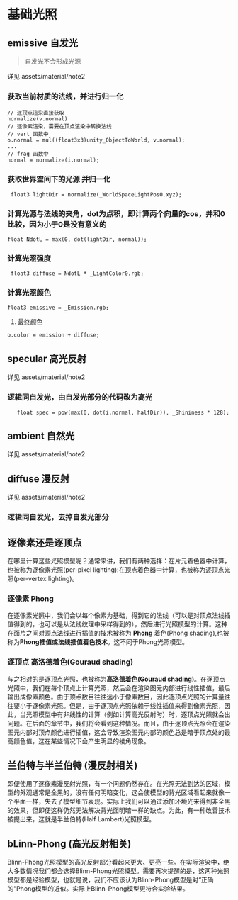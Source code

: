 # 基础光照

## emissive 自发光

> 自发光不会形成光源

详见 assets/material/note2

### 获取当前材质的法线，并进行归一化

```shader
// 逐顶点渲染直接获取
normalize(v.normal)
// 逐像素渲染，需要在顶点渲染中转换法线
// vert 函数中
o.normal = mul((float3x3)unity_ObjectToWorld, v.normal);
...
// frag 函数中
normal = normalize(i.normal);
```

### 获取世界空间下的光源 并归一化

```shader
 float3 lightDir = normalize(_WorldSpaceLightPos0.xyz);
```

### 计算光源与法线的夹角，dot为点积，即计算两个向量的cos，并和0比较，因为小于0是没有意义的

```shader
float NdotL = max(0, dot(lightDir, normal));
```

### 计算光照强度

```shader
 float3 diffuse = NdotL * _LightColor0.rgb;
```

### 计算光照颜色

```shader
float3 emissive = _Emission.rgb;
```

1. 最终颜色

```shader
o.color = emission + diffuse;
```

## specular 高光反射

详见 assets/material/note2

### 逻辑同自发光，由自发光部分的代码改为高光

```shader
   float spec = pow(max(0, dot(i.normal, halfDir)), _Shininess * 128);
```

## ambient 自然光

详见 assets/material/note2

## diffuse 漫反射

详见 assets/material/note2

### 逻辑同自发光，去掉自发光部分

## 逐像素还是逐顶点

在哪里计算这些光照模型呢？通常来讲，我们有两种选择：在片元着色器中计算，也被称为逐像素光照(per-pixel lighting):在顶点着色器中计算，也被称为逐顶点光照(per-vertex lighting)。

### 逐像素 Phong

在逐像素光照中，我们会以每个像素为基础，得到它的法线（可以是对顶点法线插值得到的，也可以是从法线纹理中采样得到的），然后进行光照模型的计算。这种在面片之间对顶点法线进行插值的技术被称为 **Phong** 着色(Phong shading),也被称为**Phong插值或法线插值着色技术**。这不同于Phong光照模型。

### 逐顶点 高洛德着色(Gouraud shading)

与之相对的是逐顶点光照，也被称为**高洛德着色(Gouraud shading)**。在逐顶点光照中，我们在每个顶点上计算光照，然后会在渲染图元内部进行线性插值，最后输出成像素颜色。由于顶点数目往往远小于像素数目，因此逐顶点光照的计算量往往要小于逐像素光照。但是，由于逐顶点光照依赖于线性插值来得到像素光照，因此，当光照模型中有非线性的计算（例如计算高光反射时）时，逐顶点光照就会出问题。在后面的章节中，我们将会看到这种情况。而且，由于逐顶点光照会在渲染图元内部对顶点颜色进行插值，这会导致渲染图元内部的颜色总是暗于顶点处的最高颜色值，这在某些情况下会产生明显的棱角现象。

## 兰伯特与半兰伯特 (漫反射相关)

即便使用了逐像素漫反射光照，有一个问题仍然存在。在光照无法到达的区域，模型的外观通常是全黑的，没有任何明暗变化，这会使模型的背光区域看起来就像一个平面一样，失去了模型细节表现。实际上我们可以通过添加环境光来得到非全黑的效果，但即便这样仍然无法解决背光面明暗一样的缺点。为此，有一种改善技术被提出来，这就是半兰伯特(Half Lambert)光照模型。

## bLinn-Phong (高光反射相关)

Blinn-Phong光照模型的高光反射部分看起来更大、更亮一些。在实际渲染中，绝大多数情况我们都会选择Blinn-Phong光照模型。需要再次提醒的是，这两种光照模型都是经验模型，也就是说，我们不应该认为Blinn-Phong模型是对“正确的”Phong模型的近似。实际上Blinn-Phong模型更符合实验结果。
